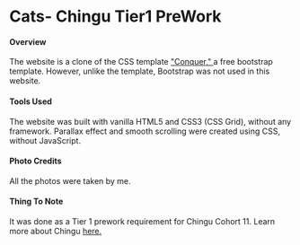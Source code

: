 # Cats- Chingu Tier1 PreWork 
#### Overview

The website is a clone of the CSS template ["Conquer," ](https://www.free-css.com/free-css-templates/page196/conquer)a free bootstrap template. However, unlike the template, Bootstrap was not used in this website.



#### Tools Used

The website was built with vanilla HTML5 and CSS3 (CSS Grid), without any framework. Parallax effect and smooth scrolling were created using CSS, without JavaScript.



#### Photo Credits

All the photos were taken by me. 



#### Thing To Note

It was done as a Tier 1 prework requirement for Chingu Cohort 11. Learn more about Chingu [here.](https://chingu.io/)